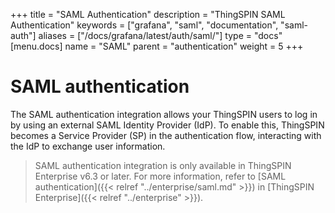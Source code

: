 +++
title = "SAML Authentication"
description = "ThingSPIN SAML Authentication"
keywords = ["grafana", "saml", "documentation", "saml-auth"]
aliases = ["/docs/grafana/latest/auth/saml/"]
type = "docs"
[menu.docs]
name = "SAML"
parent = "authentication"
weight = 5
+++

# SAML authentication

The SAML authentication integration allows your ThingSPIN users to log in by using an external SAML Identity Provider (IdP). To enable this, ThingSPIN becomes a Service Provider (SP) in the authentication flow, interacting with the IdP to exchange user information.

> SAML authentication integration is only available in ThingSPIN Enterprise v6.3 or later. For more information, refer to [SAML authentication]({{< relref "../enterprise/saml.md" >}}) in [ThingSPIN Enterprise]({{< relref "../enterprise" >}}).
